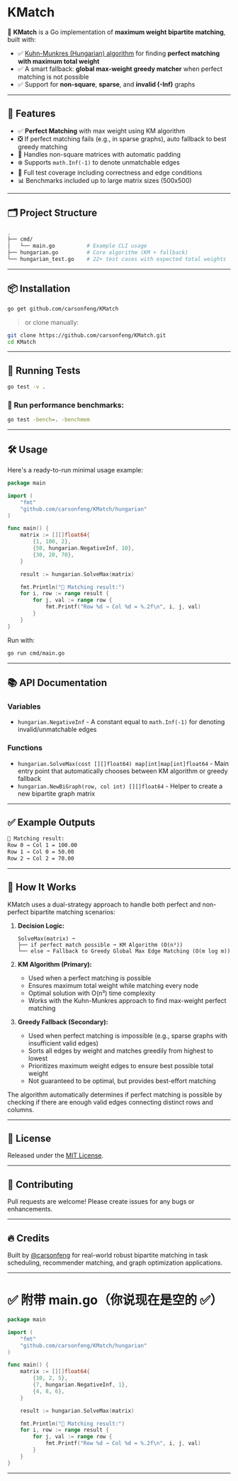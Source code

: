 # KMatch

🎯 **KMatch** is a Go implementation of **maximum weight bipartite matching**, built with:

- ✅ [Kuhn-Munkres (Hungarian) algorithm](https://en.wikipedia.org/wiki/Hungarian_algorithm) for finding **perfect matching with maximum total weight**
- ✅ A smart fallback: **global max-weight greedy matcher** when perfect matching is not possible
- ✅ Support for **non-square**, **sparse**, and **invalid (-Inf)** graphs

---

## 🚀 Features

- ✅ **Perfect Matching** with max weight using KM algorithm
- ❎ If perfect matching fails (e.g., in sparse graphs), auto fallback to best greedy matching
- 🎯 Handles non-square matrices with automatic padding
- ❄️ Supports `math.Inf(-1)` to denote unmatchable edges
- 🧪 Full test coverage including correctness and edge conditions
- 📊 Benchmarks included up to large matrix sizes (500x500)

---

## 🗂 Project Structure

```bash
.
├── cmd/
│   └── main.go          # Example CLI usage
├── hungarian.go         # Core algorithm (KM + fallback)
└── hungarian_test.go    # 22+ test cases with expected total weights
```

---

## 📦 Installation

```bash
go get github.com/carsonfeng/KMatch
```

> or clone manually:

```bash
git clone https://github.com/carsonfeng/KMatch.git
cd KMatch
```

---

## 🧪 Running Tests

```bash
go test -v .
```

### 🧪 Run performance benchmarks:

```bash
go test -bench=. -benchmem
```

---

## 🛠 Usage

Here's a ready-to-run minimal usage example:

```go
package main

import (
	"fmt"
	"github.com/carsonfeng/KMatch/hungarian"
)

func main() {
	matrix := [][]float64{
		{1, 100, 2},
		{50, hungarian.NegativeInf, 10},
		{30, 20, 70},
	}

	result := hungarian.SolveMax(matrix)

	fmt.Println("🔗 Matching result:")
	for i, row := range result {
		for j, val := range row {
			fmt.Printf("Row %d → Col %d = %.2f\n", i, j, val)
		}
	}
}
```

Run with:

```bash
go run cmd/main.go
```

---

## 📚 API Documentation

### Variables

- `hungarian.NegativeInf` - A constant equal to `math.Inf(-1)` for denoting invalid/unmatchable edges

### Functions

- `hungarian.SolveMax(cost [][]float64) map[int]map[int]float64` - Main entry point that automatically chooses between KM algorithm or greedy fallback
- `hungarian.NewBiGraph(row, col int) [][]float64` - Helper to create a new bipartite graph matrix

---

## ✅ Example Outputs

```bash
🔗 Matching result:
Row 0 → Col 1 = 100.00
Row 1 → Col 0 = 50.00
Row 2 → Col 2 = 70.00
```

---

## 🎯 How It Works

KMatch uses a dual-strategy approach to handle both perfect and non-perfect bipartite matching scenarios:

1. **Decision Logic:**
   ```text
   SolveMax(matrix) ➞
   ├── if perfect match possible ➞ KM Algorithm (O(n³))
   └── else ➞ Fallback to Greedy Global Max Edge Matching (O(m log m))
   ```

2. **KM Algorithm (Primary):**
   - Used when a perfect matching is possible
   - Ensures maximum total weight while matching every node
   - Optimal solution with O(n³) time complexity
   - Works with the Kuhn-Munkres approach to find max-weight perfect matching

3. **Greedy Fallback (Secondary):**
   - Used when perfect matching is impossible (e.g., sparse graphs with insufficient valid edges)
   - Sorts all edges by weight and matches greedily from highest to lowest
   - Prioritizes maximum weight edges to ensure best possible total weight
   - Not guaranteed to be optimal, but provides best-effort matching

The algorithm automatically determines if perfect matching is possible by checking if there are enough valid edges connecting distinct rows and columns.

---

## 📜 License

Released under the [MIT License](https://opensource.org/licenses/MIT).

---

## 🤝 Contributing

Pull requests are welcome! Please create issues for any bugs or enhancements.

---

## 🔥 Credits

Built by [@carsonfeng](https://github.com/carsonfeng) for real-world robust bipartite matching in task scheduling, recommender matching, and graph optimization applications.

---

# ✅ 附带 main.go（你说现在是空的 ✅）

```go
package main

import (
	"fmt"
	"github.com/carsonfeng/KMatch/hungarian"
)

func main() {
	matrix := [][]float64{
		{10, 2, 5},
		{7, hungarian.NegativeInf, 1},
		{4, 8, 6},
	}

	result := hungarian.SolveMax(matrix)

	fmt.Println("🔗 Matching result:")
	for i, row := range result {
		for j, val := range row {
			fmt.Printf("Row %d → Col %d = %.2f\n", i, j, val)
		}
	}
}
```

---
